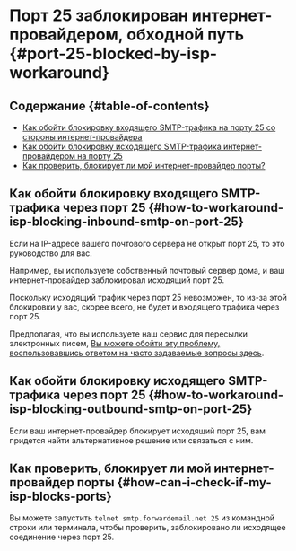 # Порт 25 заблокирован интернет-провайдером, обходной путь {#port-25-blocked-by-isp-workaround}

## Содержание {#table-of-contents}

* [Как обойти блокировку входящего SMTP-трафика на порту 25 со стороны интернет-провайдера](#how-to-workaround-isp-blocking-inbound-smtp-on-port-25)
* [Как обойти блокировку исходящего SMTP-трафика интернет-провайдером на порту 25](#how-to-workaround-isp-blocking-outbound-smtp-on-port-25)
* [Как проверить, блокирует ли мой интернет-провайдер порты?](#how-can-i-check-if-my-isp-blocks-ports)

## Как обойти блокировку входящего SMTP-трафика через порт 25 {#how-to-workaround-isp-blocking-inbound-smtp-on-port-25}

Если на IP-адресе вашего почтового сервера не открыт порт 25, то это руководство для вас.

Например, вы используете собственный почтовый сервер дома, и ваш интернет-провайдер заблокировал исходящий порт 25.

Поскольку исходящий трафик через порт 25 невозможен, то из-за этой блокировки у вас, скорее всего, не будет и входящего трафика через порт 25.

Предполагая, что вы используете наш сервис для пересылки электронных писем, [Вы можете обойти эту проблему, воспользовавшись ответом на часто задаваемые вопросы здесь](/faq#can-i-forward-emails-to-ports-other-than-25-eg-if-my-isp-has-blocked-port-25).

## Как обойти блокировку исходящего SMTP-трафика через порт 25 {#how-to-workaround-isp-blocking-outbound-smtp-on-port-25}

Если ваш интернет-провайдер блокирует исходящий порт 25, вам придется найти альтернативное решение или связаться с ним.

## Как проверить, блокирует ли мой интернет-провайдер порты {#how-can-i-check-if-my-isp-blocks-ports}

Вы можете запустить `telnet smtp.forwardemail.net 25` из командной строки или терминала, чтобы проверить, заблокировано ли исходящее соединение через порт 25.
